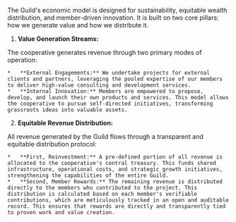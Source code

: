 The Guild's economic model is designed for sustainability, equitable wealth distribution, and member-driven innovation. It is built on two core pillars: how we generate value and how we distribute it.

1.  **Value Generation Streams:**

The cooperative generates revenue through two primary modes of operation:

    *   **External Engagements:** We undertake projects for external clients and partners, leveraging the pooled expertise of our members to deliver high-value consulting and development services.
    *   **Internal Innovation:** Members are empowered to propose, develop, and launch their own products and services. This model allows the cooperative to pursue self-directed initiatives, transforming grassroots ideas into valuable assets.

2.  **Equitable Revenue Distribution:**

All revenue generated by the Guild flows through a transparent and equitable distribution protocol:

    *   **First, Reinvestment:** A pre-defined portion of all revenue is allocated to the cooperative's central treasury. This funds shared infrastructure, operational costs, and strategic growth initiatives, strengthening the capabilities of the entire Guild.
    *   **Second, Member Rewards:** The remaining revenue is distributed directly to the members who contributed to the project. This distribution is calculated based on each member's verifiable contributions, which are meticulously tracked in an open and auditable record. This ensures that rewards are directly and transparently tied to proven work and value creation.

